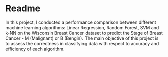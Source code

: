 # Readme
In this project, I conducted a performance comparison between different machine learning algorithms: Linear Regression, Random Forest, SVM and k-NN on the Wisconsin Breast Cancer dataset to predict the Stage of Breast Cancer - M (Malignant) or B (Bengin). The main objective of this project is to assess the correctness in classifying data with respect to accuracy and efficiency of each algorithm.